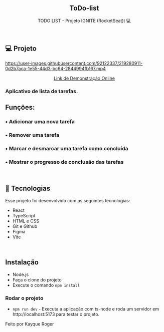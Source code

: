 <h2 align="center"> ToDo-list </h2>

<p align="center">
  TODO LIST - Projeto IGNITE (RocketSeat)t 💻 
</p>

<br>

## 💻 Projeto

https://user-images.githubusercontent.com/92122337/219280911-0d2b7aca-1e55-44d3-bc64-2844994fb167.mp4

<p align="center">
<a href="https://kayqueew.github.io/ToDo-list/">
Link de Demonstração Online 
</a>
</p>

### Aplicativo de lista de tarefas.

## Funções:

### • Adicionar uma nova tarefa
### • Remover uma tarefa
### • Marcar e desmarcar uma tarefa como concluída
### • Mostrar o progresso de conclusão das tarefas

</br>

## 🚀 Tecnologias

Esse projeto foi desenvolvido com as seguintes tecnologias:

- React
- TypeScript
- HTML e CSS
- Git e Github
- Figma
- Vite

</br>

## Instalação

* Node.js
* Faça o clone do projeto
* Execute o comando ```npm install```

### Rodar o projeto
* ```npm run dev``` - Executa a aplicação com ts-node e roda um servidor em http://localhost:5173 para testar o projeto.


Feito por Kayque Roger
